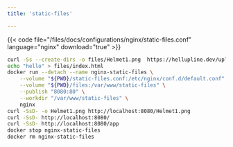 ```yaml
---
title: 'static-files'

---
```


{{< code file="/files/docs/configurations/nginx/static-files.conf" language="nginx" download="true" >}}

```bash
curl -Ss --create-dirs -o files/Helmet1.png  https://hellupline.dev/uploads/gallery/Helmet1_Sign.png
echo "hello" > files/index.html
docker run --detach --name nginx-static-files \
    --volume "${PWD}/static-files.conf:/etc/nginx/conf.d/default.conf" \
    --volume "${PWD}/files:/var/www/static-files" \
    --publish "8080:80" \
    --workdir "/var/www/static-files" \
    nginx
curl -SsD- -o Helmet1.png http://localhost:8080/Helmet1.png
curl -SsD- http://localhost:8080/
curl -SsD- http://localhost:8080/app
docker stop nginx-static-files
docker rm nginx-static-files
```
